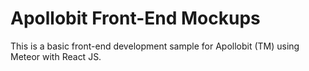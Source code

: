 # Apollobit Front-End Mockups

This is a basic front-end development sample for Apollobit (TM) using Meteor with React JS.
